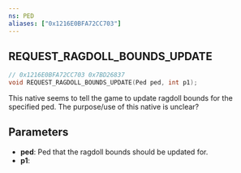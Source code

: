 ```yaml
---
ns: PED
aliases: ["0x1216E0BFA72CC703"]
---
```

## REQUEST_RAGDOLL_BOUNDS_UPDATE

```c
// 0x1216E0BFA72CC703 0x7BD26837
void REQUEST_RAGDOLL_BOUNDS_UPDATE(Ped ped, int p1);
```

This native seems to tell the game to update ragdoll bounds for the specified ped.
The purpose/use of this native is unclear?

## Parameters
* **ped**: Ped that the ragdoll bounds should be updated for.
* **p1**: 
